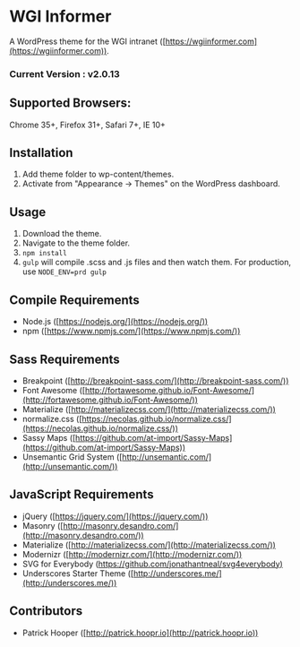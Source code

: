 # WGI Informer
A WordPress theme for the WGI intranet ([https://wgiinformer.com](https://wgiinformer.com)).

### Current Version : v2.0.13

## Supported Browsers:
Chrome 35+, Firefox 31+, Safari 7+, IE 10+

## Installation
1. Add theme folder to wp-content/themes.
2. Activate from "Appearance -> Themes" on the WordPress dashboard.

## Usage
1. Download the theme.
2. Navigate to the theme folder.
3. `npm install`
4. `gulp` will compile .scss and .js files and then watch them. For production, use `NODE_ENV=prd gulp`

## Compile Requirements
- Node.js ([https://nodejs.org/](https://nodejs.org/))
- npm ([https://www.npmjs.com/](https://www.npmjs.com/))

## Sass Requirements
- Breakpoint ([http://breakpoint-sass.com/](http://breakpoint-sass.com/))
- Font Awesome ([http://fortawesome.github.io/Font-Awesome/](http://fortawesome.github.io/Font-Awesome/))
- Materialize ([http://materializecss.com/](http://materializecss.com/))
- normalize.css ([https://necolas.github.io/normalize.css/](https://necolas.github.io/normalize.css/))
- Sassy Maps ([https://github.com/at-import/Sassy-Maps](https://github.com/at-import/Sassy-Maps))
- Unsemantic Grid System ([http://unsemantic.com/](http://unsemantic.com/))

## JavaScript Requirements
- jQuery ([https://jquery.com/](https://jquery.com/))
- Masonry ([http://masonry.desandro.com/](http://masonry.desandro.com/))
- Materialize ([http://materializecss.com/](http://materializecss.com/))
- Modernizr ([http://modernizr.com/](http://modernizr.com/))
- SVG for Everybody ([https://github.com/jonathantneal/svg4everybody)](https://github.com/jonathantneal/svg4everybody)
- Underscores Starter Theme ([http://underscores.me/](http://underscores.me/))

## Contributors
- Patrick Hooper ([http://patrick.hoopr.io](http://patrick.hoopr.io))